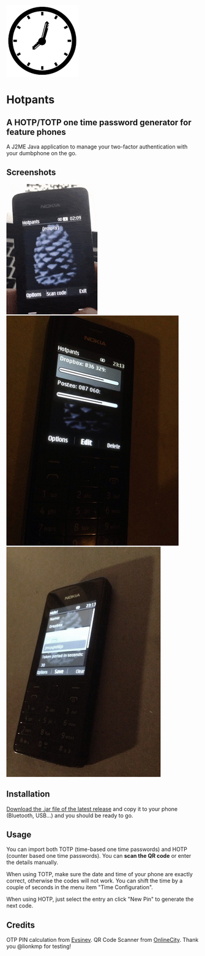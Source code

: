 ![Icon](icon/icon_small.png)

# Hotpants
## A HOTP/TOTP one time password generator for feature phones

A J2ME Java application to manage your two-factor authentication with your dumbphone on the go.

## Screenshots
![Scan QR Code](screenshots/qr_scan_demo.gif)
![Screenshot 1](screenshots/screenshot1.jpg)
![Screenshot 2](screenshots/screenshot2.jpg)

## Installation
[Download the .jar file of the latest release](/releases) and copy it to your phone (Bluetooth, USB…) and you should be ready to go.

## Usage
You can import both TOTP (time-based one time passwords) and HOTP (counter based one time passwords). You can **scan the QR code** or enter the details manually.

When using TOTP, make sure the date and time of your phone are exactly correct, otherwise the codes will not work. You can shift the time by a couple of seconds in the menu item "Time Configuration".

When using HOTP, just select the entry an click "New Pin" to generate the next code.

## Credits
OTP PIN calculation from [Evsinev](https://github.com/evsinev/j2me-hotp).
QR Code Scanner from [OnlineCity](https://github.com/onlinecity/oc-qrreader).
Thank you @lionkmp for testing!
